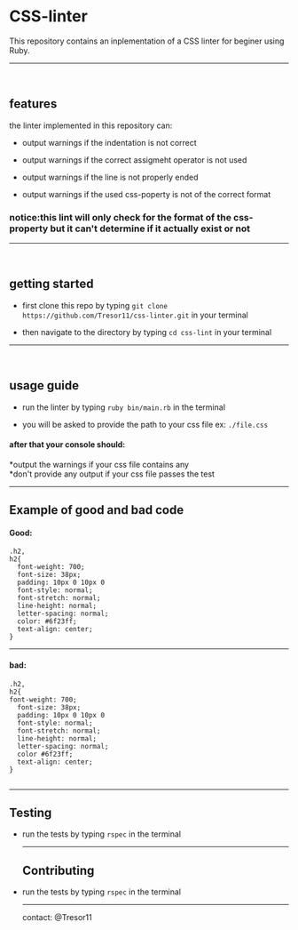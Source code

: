 # CSS-linter

This repository contains an inplementation of a CSS linter for beginer using Ruby. <hr> </br>

## features

the linter implemented in this repository can:

- output warnings if the indentation is not correct

- output warnings if the correct assigmeht operator is not used

- output warnings if the line is not properly ended

- output warnings if the used css-poperty is not of the correct format

### notice:this lint will only check for the format of the css-property but it can't determine if it actually exist or not
<hr> </br>

## getting started

- first clone this repo by typing ```git clone https://github.com/Tresor11/css-linter.git``` in your terminal

- then navigate to the directory by typing ```cd css-lint``` in your terminal
<hr> </br>

## usage guide

- run the linter by typing  ```ruby bin/main.rb``` in the terminal

- you will be asked to provide the path to your css file ex: ```./file.css```

#### after that your console should:

  *output the warnings if your css file contains any </br>
  *don't provide any output if your css file passes the test
  
  <hr>
  
## Example of good and bad code

#### Good:
```
.h2,
h2{
  font-weight: 700;
  font-size: 38px;
  padding: 10px 0 10px 0
  font-style: normal;
  font-stretch: normal;
  line-height: normal;
  letter-spacing: normal;
  color: #6f23ff;
  text-align: center;
}

```
<hr>

#### bad:
```
.h2,
h2{
font-weight: 700;
  font-size: 38px;
  padding: 10px 0 10px 0
  font-style: normal;
  font-stretch: normal;
  line-height: normal;
  letter-spacing: normal;
  color #6f23ff;
  text-align: center;
}


```
  <hr>
  
  ## Testing

- run the tests by typing ```rspec``` in the terminal

  <hr>
  
  ## Contributing

- run the tests by typing ```rspec``` in the terminal

  <hr>
  
  contact: @Tresor11
  
